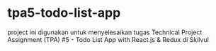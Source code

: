# tpa5-todo-list-app
project ini digunakan untuk menyelesaikan tugas Technical Project Assignment (TPA) #5 - Todo List App with React.js & Redux di Skilvul
